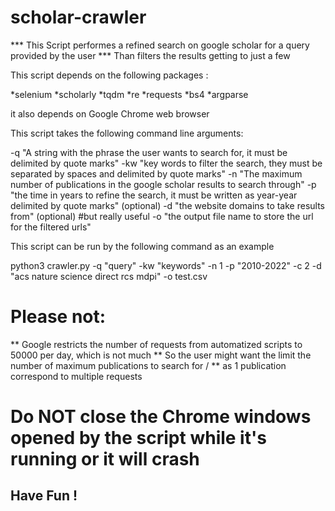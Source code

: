 # scholar-crawler
*** This Script performes a refined search on google scholar for a query provided by the user
*** Than filters the results getting to just a few  

This script depends on the following packages :

*selenium
*scholarly
*tqdm
*re
*requests
*bs4
*argparse

it also depends on Google Chrome web browser

This script takes the following command line arguments:

-q "A string with the phrase the user wants to search for, it must be delimited by quote marks"
-kw "key words to filter the search, they must be separated by spaces and delimited by quote marks"
-n "The maximum number of publications in the google scholar results to search through"
-p "the time in years to refine the search, it must be written as year-year delimited by quote marks" (optional)
-d "the website domains to take results from" (optional) #but really useful
-o "the output file name to store the url for the filtered urls"

This script can be run by the following command as an example

python3 crawler.py -q "query" -kw "keywords" -n 1 -p "2010-2022" -c 2  -d "acs nature science direct rcs mdpi" -o test.csv

# Please not:

** Google restricts the number of requests from automatized scripts to 50000 per day, which is not much
** So the user might want the limit the number of maximum publications to search for /
** as 1 publication correspond to multiple requests

# Do NOT close the Chrome windows opened by the script while it's running or it will crash


## Have Fun !

